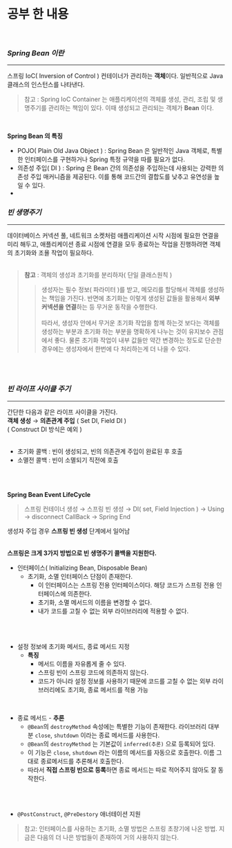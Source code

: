 # 공부 한 내용
<br>

### _Spring Bean 이란_
* * *

스프링 IoC( Inversion of Control ) 컨테이너가 관리하는 **객체**이다. 
일반적으로 Java 클래스의 인스턴스를 나타낸다. 

> 참고 : Spring IoC Container 는 애플리케이션의 객체를 생성, 관리, 조립 및 생명주기를 관리하는 책임이 있다. 이때 생성되고 관리되는 객체가 **Bean** 이다.

<br>

__Spring Bean 의 특징__
* POJO( Plain Old Java Object ) : Spring Bean 은 일반적인 Java 객체로, 특별한 인터페이스를 구현하거나 Spring 특정 규약을 따를 필요가 없다.
* 의존성 주입( DI ) : Spring 은 Bean 간의 의존성을 주입하는데 사용되는 강력한 의존성 주입 매커니즘을 제공된다. 이를 통해 코드간의 결합도를 낮추고 유연성을 높일 수 있다.
* 




###  _빈 생명주기_
* * *

데이터베이스 커넥션 풀, 네트워크 소켓처럼 애플리케이션 시작 시점에 필요한 연결을 미리 해두고,
애플리케이션 종료 시점에 연결을 모두 종료하는 작업을 진행하려면
객체의 초기화와 조욜 작업이 필요하다.
<br>
<br>

> **참고** : 객체의 생성과 초기화를 분리하자( 단일 클래스원칙 )<br>
>	>생성자는 필수 정보( 파라미터 )를 받고, 메모리를 할당해서 객체를 생성하는 책임을 가진다.
> 반면에 초기화는 이렇게 생성된 값들을 활용해서 **외부 커넥션을 연결**하는 등 무거운 동작을 수행한다.
> <br><br>
> 따라서, 생성자 안에서 무거운 초기화 작업을 함께 하는것 보다는 객체를 생성하는 부분과 초기화 하는 부분을 명확하게 나누는 것이 유지보수 관점에서 좋다.
> 물론 초기화 작업이 내부 값들만 약간 변경하는 정도로 단순한 경우에는 생성자에서 한번에 다 처리하는게 더 나을 수 있다.

<br>
<br>

### _빈 라이프 사이클 주기_
* * *

간단한 다음과 같은 라이프 사이클을 가진다.<br>
 **객체 생성** → **의존관계 주입** ( Set DI, Field DI ) 
<br>
( Construct DI 방식은 예외 )
<br>
<br>

* 초기화 콜백 : 빈이 생성되고, 빈의 의존관계 주입이 완료된 후 호출
* 소멸전 콜백 : 빈이 소멸되기 직전에 호출
<br>
<br>

__Spring Bean Event LifeCycle__

> 스프링 컨테이너 생성 → 스프링 빈 생성 → DI( set, Field Injection ) → Using → disconnect CallBack → Spring End

생성자 주입 경우 **스프링 빈 생성** 단계에서 일어남
<br>
<br>

**스프링은 크게 3가지 방법으로 빈 생명주기 콜백을 지원한다.**
* 인터페이스( Initializing Bean, Disposable Bean)
  * 초기화, 소멸 인터페이스 단점이 존재한다.
    * 이 인터페이스는 스프링 전용 인터페이스이다. 해당 코드가 스프링 전용 인터페이스에 의존한다.
    * 초기화, 소멸 메서드의 이름을 변경할 수 없다.
    * 내가 코드를 고칠 수 없는 외부 라이브러리에 적용할 수 없다.
<br>
<br>

* 설정 정보에 초기화 메서드, 종료 메서드 지정
  * **특징**
    * 메서드 이름을 자유롭게 줄 수 있다.
    * 스프링 빈이 스프링 코드에 의존하지 않는다.
    * 코드가 아니라 설정 정보를 사용하기 때문에 코드를 고칠 수 없는 외부 라이브러리에도 초기화, 종료 메서드를 적용 가능
<br>

  * 종료 메서드 - **추론**
      * `@Bean`의 `destroyMethod` 속성에는 특별한 기능이 존재한다. 라이브러리 대부분 `close`, `shutdown` 이라는 종료 메서드를 사용한다.
      * `@Bean`의 `destroyMethod` 는 기본값이 `inferred(추론)` 으로 등록되어 있다.
      * 이 기능은 `close`, `shutdown` 라는 이름의 메서드를 자동으로 호출한다. 이름 그대로 종료메서드를 추론해서 호출한다.
      * 따라서 **직접 스프링 빈으로 등록**하면 종료 메서드는 따로 적어주지 않아도 잘 동작한다.
<br>
<br>
    
* `@PostConstruct`, `@PreDestory` 애너테이션 지원

> 참고: 인터페이스를 사용하는 초기화, 소멸 방법은 스프링 초창기에 나온 방법. 지금은 다음의 더 나은 방법들이 존재하여 거의 사용하지 않는다.





        
